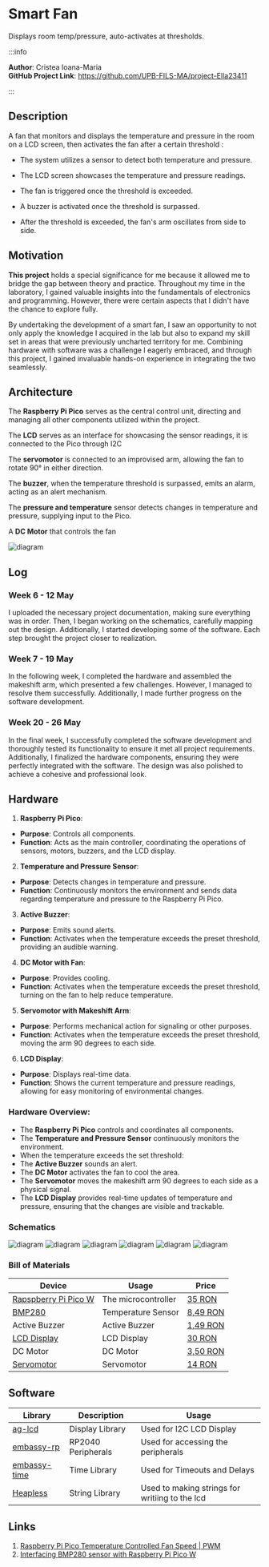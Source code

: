 # Smart Fan
Displays room temp/pressure, auto-activates at thresholds.

:::info 

**Author**: Cristea Ioana-Maria \
**GitHub Project Link**: https://github.com/UPB-FILS-MA/project-Ella23411

:::

## Description

A fan that monitors and displays the temperature and pressure in the room on a LCD screen, then activates the fan after a certain threshold :


+ The system utilizes a sensor to detect both temperature and pressure.

+ The LCD screen showcases the temperature and pressure readings.

+ The fan is triggered once the threshold is exceeded.

+ A buzzer is activated once the threshold is surpassed.

+ After the threshold is exceeded, the fan's arm oscillates from side to side.


## Motivation

**This project** holds a special significance for me because it allowed me to bridge the gap between theory and practice. Throughout my time in the laboratory, I gained valuable insights into the fundamentals of electronics and programming. However, there were certain aspects that I didn't have the chance to explore fully.

By undertaking the development of a smart fan, I saw an opportunity to not only apply the knowledge I acquired in the lab but also to expand my skill set in areas that were previously uncharted territory for me. Combining hardware with software was a challenge I eagerly embraced, and through this project, I gained invaluable hands-on experience in integrating the two seamlessly.

## Architecture 
The **Raspberry Pi Pico** serves as the central control unit, directing and managing all other components utilized within the project.


The **LCD** serves as an interface for showcasing the sensor readings, it is connected to the Pico through I2C

The **servomotor** is connected to an improvised arm, allowing the fan to rotate 90° in either direction.

The **buzzer**, when the temperature threshold is surpassed, emits an  alarm, acting as an alert mechanism.

The **pressure and temperature** sensor detects changes in temperature and pressure, supplying input to the Pico.

A **DC Motor** that controls the fan

![diagram](proiectma.jpg)



## Log

<!-- write every week your progress here -->

### Week 6 - 12 May
I uploaded the necessary project documentation, making sure everything was in order. Then, I began working on the schematics, carefully mapping out the design. Additionally, I started developing some of the software. Each step brought the project closer to realization.

### Week 7 - 19 May
In the following week, I completed the hardware and assembled the makeshift arm, which presented a few challenges. However, I managed to resolve them successfully. Additionally, I made further progress on the software development.

### Week 20 - 26 May
In the final week, I successfully completed the software development and thoroughly tested its functionality to ensure it met all project requirements. Additionally, I finalized the hardware components, ensuring they were perfectly integrated with the software. The design was also polished to achieve a cohesive and professional look. 

## Hardware

1. **Raspberry Pi Pico**:
- **Purpose**: Controls all components.
- **Function**: Acts as the main controller, coordinating the operations of sensors, motors, buzzers, and the LCD display.

2. **Temperature and Pressure Sensor**:
- **Purpose**: Detects changes in temperature and pressure.
- **Function**: Continuously monitors the environment and sends data regarding temperature and pressure to the Raspberry Pi Pico.

3. **Active Buzzer**:
- **Purpose**: Emits sound alerts.
- **Function**: Activates when the temperature exceeds the preset threshold, providing an audible warning.

4. **DC Motor with Fan**:
- **Purpose**: Provides cooling.
- **Function**: Activates when the temperature exceeds the preset threshold, turning on the fan to help reduce temperature.

5. **Servomotor with Makeshift Arm**:
- **Purpose**: Performs mechanical action for signaling or other purposes.
- **Function**: Activates when the temperature exceeds the preset threshold, moving the arm 90 degrees to each side.

6. **LCD Display**:
- **Purpose**: Displays real-time data.
- **Function**: Shows the current temperature and pressure readings, allowing for easy monitoring of environmental changes.

### Hardware Overview:
- The **Raspberry Pi Pico** controls and coordinates all components.
- The **Temperature and Pressure Sensor** continuously monitors the environment.
- When the temperature exceeds the set threshold:
- The **Active Buzzer** sounds an alert.
- The **DC Motor** activates the fan to cool the area.
- The **Servomotor** moves the makeshift arm 90 degrees to each side as a physical signal.
- The **LCD Display** provides real-time updates of temperature and pressure, ensuring that the changes are visible and trackable.





### Schematics

![diagram](newkicad_fan.jpg)
![diagram](pic1.2.jpg)
![diagram](pic2.jpg)
![diagram](pic3.jpg)
![diagram](pic4.jpg)
![diagram](pic5.jpg)


### Bill of Materials

<!-- Fill out this table with all the hardware components that you might need.

The format is 
```
| [Device](link://to/device) | This is used ... | [price](link://to/store) |

```

-->

| Device | Usage | Price |
|--------|--------|-------|
| [Rapspberry Pi Pico W](https://www.raspberrypi.com/documentation/microcontrollers/raspberry-pi-pico.html) | The microcontroller | [35 RON](https://www.optimusdigital.ro/en/raspberry-pi-boards/12394-raspberry-pi-pico-w.html) |
| [BMP280](https://www.bosch-sensortec.com/media/boschsensortec/downloads/datasheets/bst-bmp280-ds001.pdf) | Temperature Sensor| [8,49 RON](https://www.optimusdigital.ro/ro/senzori-senzori-de-presiune/1666-modul-senzor-de-presiune-barometric-bmp280.html?search_query=bmp280&results=11) |
| Active Buzzer | Active Buzzer | [1,49 RON](https://www.optimusdigital.ro/ro/audio-buzzere/635-buzzer-activ-de-3-v.html?search_query=buzzer+activ&results=18) |
| [LCD Display](https://www.waveshare.com/datasheet/LCD_en_PDF/LCD1602.pdf) | LCD Display| [30 RON](https://www.optimusdigital.ro/ro/optoelectronice-lcd-uri/62-lcd-1602-cu-interfata-i2c-si-backlight-galben-verde.html?search_query=lcd+1602&results=17) |
| DC Motor | DC Motor | [3,50 RON](https://ardushop.ro/ro/motoare-si-drivere/437-motoras-curent-continuu.html?gad_source=1&gclid=Cj0KCQjwltKxBhDMARIsAG8KnqXmbO_Pw93I5tCpBIvBfZewX5Zezb63wDD63KWlIPhqzm3f4ITGaoYaAr0nEALw_wcB) |
| [Servomotor](https://datasheetspdf.com/datasheet/SG90.html) | Servomotor | [14 RON](https://www.optimusdigital.ro/ro/motoare-servomotoare/26-micro-servomotor-sg90.html?search_query=servomotor&results=119) |




## Software

| Library | Description | Usage |
|---------|-------------|-------|
| [ag-lcd](https://github.com/mjhouse/ag-lcd) | Display Library | Used for I2C LCD Display |
| [embassy-rp](https://github.com/embassy-rs/embassy/tree/main/embassy-rp) | RP2040 Peripherals | Used for accessing the peripherals|
| [embassy-time](https://github.com/embassy-rs/embassy/tree/main/embassy-time) | Time Library | Used for Timeouts and Delays |
| [Heapless](https://github.com/rust-embedded/heapless) | String Library | Used to making strings for writiing to the lcd |

## Links

<!-- Add a few links that inspired you and that you think you will use for your project -->

1. [Raspberry Pi Pico Temperature Controlled Fan Speed | PWM](https://www.youtube.com/watch?v=8kfROSQYDWI)
2. [Interfacing BMP280 sensor with Raspberry Pi Pico W](https://www.youtube.com/watch?v=OdqcJoFi_Bk)


